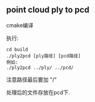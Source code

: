 ## point cloud ply to pcd

cmake编译

执行:

```
cd build
./ply2pcd [ply路径] [pcd路径]
例如:
./ply2pcd ../ply/ ../pcd/
```

注意路径最后要加 "/"

处理后的文件存放在pcd下.

